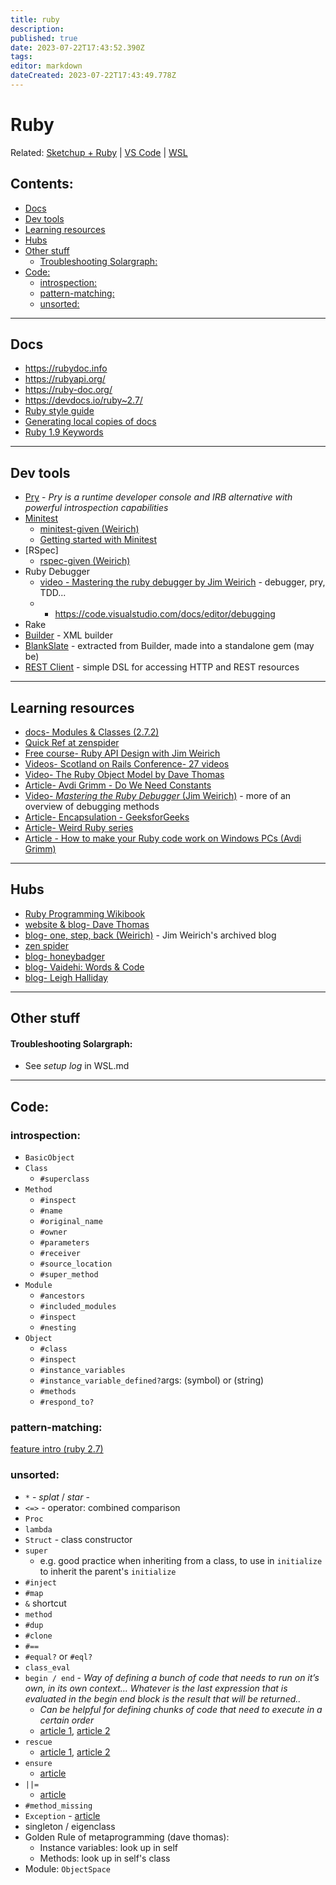 ```yaml
---
title: ruby
description: 
published: true
date: 2023-07-22T17:43:52.390Z
tags: 
editor: markdown
dateCreated: 2023-07-22T17:43:49.778Z
---
```


# Ruby

Related: [Sketchup + Ruby](sketchup_ruby.md) | [VS Code](vscode.md) | [WSL](wsl.md) 

## Contents: <!-- omit in toc -->

+ [Docs](#docs)
+ [Dev tools](#dev-tools)
+ [Learning resources](#learning-resources)
+ [Hubs](#hubs)
+ [Other stuff](#other-stuff)
  + [Troubleshooting Solargraph:](#troubleshooting-solargraph)
+ [Code:](#code)
  + [introspection:](#introspection)
  + [pattern-matching:](#pattern-matching)
  + [unsorted:](#unsorted)

----------------------
## Docs

- https://rubydoc.info
- https://rubyapi.org/
- https://ruby-doc.org/
- https://devdocs.io/ruby~2.7/
- [Ruby style guide]
- [Generating local copies of docs](https://gnuu.org/2010/10/13/local-copies-of-documentation/)
- [Ruby 1.9 Keywords](https://ruby-doc.com/docs/keywords/1.9/)

----------------------

## Dev tools

- [Pry](https://github.com/pry/pry) - *Pry is a runtime developer console and IRB alternative with powerful introspection capabilities*
- [Minitest](https://github.com/seattlerb/minitest)
  - [minitest-given (Weirich)](https://github.com/jimweirich/rspec-given)
  - [Getting started with Minitest](https://semaphoreci.com/community/tutorials/getting-started-with-minitest)
- [RSpec]
  - [rspec-given (Weirich)](https://github.com/jimweirich/rspec-given)
- Ruby Debugger
  - [video - Mastering the ruby debugger by Jim Weirich](https://www.youtube.com/watch?v=GwgF8GcynV0) - debugger, pry, TDD...
  - - https://code.visualstudio.com/docs/editor/debugging
- Rake
- [Builder](https://github.com/jimweirich/builder) - XML builder
- [BlankSlate](https://github.com/masover/blankslate) - extracted from Builder, made into a standalone gem (may be)
- [REST Client](https://github.com/rest-client/rest-client) - simple DSL for accessing HTTP and REST resources

----------------------
## Learning resources

- [docs- Modules & Classes (2.7.2)](https://ruby-doc.org/core-2.7.2/doc/syntax/modules_and_classes_rdoc.html)
- [Quick Ref at zenspider](https://www.zenspider.com/ruby/quickref.html)
- [Free course- Ruby API Design with Jim Weirich](https://www.pluralsight.com/courses/play-by-play-jim-weirich)
- [Videos- Scotland on Rails Conference- 27 videos](http://www.rubyinside.com/scotland-on-rails-presentations-now-online-27-awesome-videos-1799.html)
- [Video- The Ruby Object Model by Dave Thomas](https://youtu.be/X2sgQ38UDVY)
- [Article- Avdi Grimm - Do We Need Constants](https://avdi.codes/do-we-need-constants/)
- [Video- *Mastering the Ruby Debugger* (Jim Weirich)](https://www.youtube.com/watch?v=GwgF8GcynV0) - more of an overview of debugging methods
- [Article- Encapsulation - GeeksforGeeks](https://www.geeksforgeeks.org/ruby-encapsulation/)
- [Article- Weird Ruby series](https://blog.newrelic.com/engineering/weird-ruby-begin-end/)
- [Article - How to make your Ruby code work on Windows PCs (Avdi Grimm)](https://www.rubytapas.com/2016/12/14/ruby-code-on-windows/)


----------------------
## Hubs

- [Ruby Programming Wikibook](https://en.wikibooks.org/wiki/Ruby_Programming)
- [website & blog- Dave Thomas](https://pragdave.me/)
- [blog- one, step, back (Weirich)](https://onestepback.org/index.html) - Jim Weirich's archived blog
- [zen spider](https://www.zenspider.com/)
- [blog- honeybadger](https://www.honeybadger.io/blog/tags/ruby/)
- [blog- Vaidehi: Words & Code](http://vaidehijoshi.github.io/)
- [blog- Leigh Halliday](https://www.leighhalliday.com/)

----------------------

## Other stuff

#### Troubleshooting Solargraph:
- See *setup log* in WSL.md

----------------------
## Code:

### introspection:
- `BasicObject`
- `Class`
  - `#superclass`
- `Method`
  - `#inspect`
  - `#name`
  - `#original_name`
  - `#owner`
  - `#parameters`
  - `#receiver`
  - `#source_location`
  - `#super_method`
- `Module`
  - `#ancestors`
  - `#included_modules`
  - `#inspect`
  - `#nesting`
- `Object`
  - `#class`
  - `#inspect`
  - `#instance_variables`
  - `#instance_variable_defined?`args: (symbol) or (string)
  - `#methods`
  - `#respond_to?`

### pattern-matching:
[feature intro (ruby 2.7)](https://speakerdeck.com/k_tsj/pattern-matching-new-feature-in-ruby-2-dot-7)

### unsorted:
- `*` - *splat* / *star* - 
- `<=>` - operator: combined comparison
- `Proc`
- `lambda`
- `Struct` - class constructor
- `super` 
  - e.g. good practice when inheriting from a class, to use in `initialize` to inherit the parent's `initialize`
- `#inject`
- `#map`
- `&` shortcut
- `method`
- `#dup`
- `#clone`
- `#==`
- `#equal?` or `#eql?`
- `class_eval`
- `begin / end` - *Way of defining a bunch of code that needs to run on it’s own, in its own context... Whatever is the last expression that is evaluated in the begin end block is the result that will be returned..*
  - *Can be helpful for defining chunks of code that need to execute in a certain order* 
  - [article 1](http://vaidehijoshi.github.io/blog/2015/08/25/unlocking-ruby-keywords-begin-end-ensure-rescue/), [article 2](https://blog.newrelic.com/engineering/weird-ruby-begin-end/)
- `rescue`
  - [article 1](http://vaidehijoshi.github.io/blog/2015/08/25/unlocking-ruby-keywords-begin-end-ensure-rescue/), [article 2](https://blog.newrelic.com/engineering/weird-ruby-2-rescue-interrupt-ensure/)
- `ensure`
  - [article](http://vaidehijoshi.github.io/blog/2015/08/25/unlocking-ruby-keywords-begin-end-ensure-rescue/)
- `||=`
  - [article](http://www.rubyinside.com/what-rubys-double-pipe-or-equals-really-does-5488.html)
- `#method_missing`
- `Exception` - [article](http://rubylearning.com/satishtalim/ruby_exceptions.html)
- singleton / eigenclass 
- Golden Rule of metaprogramming (dave thomas):
  - Instance variables: look up in self
  - Methods: look up in self's class
- Module: `ObjectSpace`

<!-- page links ----------->

[Ruby style guide]:https://github.com/github/rubocop-github
[Pry]: https://github.com/pry/pry